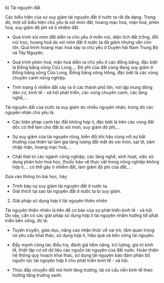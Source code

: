 b) Tài nguyên đất

Các biểu hiện của sự suy giảm tài nguyên đất ở nước ta rất đa dạng. Trong đó, một số biểu hiện chủ yếu là xói mòn đất, hoang mạc hoá, mặn hoá, phèn hoá, suy giảm độ phì và ô nhiễm đất.

- Quá trình xói mòn đất diễn ra chủ yếu ở miền núi, diện tích đất trống, đồi núi trọc, hoang hoá do xói mòn đất ở nước ta đã giảm nhưng vẫn còn lớn. Quá trình hoang mạc hoá xảy ra chủ yếu ở Duyên hải Nam Trung Bộ và Tây Nguyên.

- Quá trình phèn hoá, mặn hoá diễn ra chủ yếu ở các đồng bằng, đặc biệt là Đồng bằng sông Cửu Long,... Độ phì của đất cũng đang suy giảm ở Đồng bằng sông Cửu Long, Đồng bằng sông Hồng, đặc biệt là các vùng chuyên canh nông nghiệp.

- Tình trạng ô nhiễm đất xảy ra ở các thành phố lớn, nơi tập trung đông dân cư, kinh tế - xã hội phát triển, các vùng chuyên canh, các làng nghề,...

Tài nguyên đất của nước ta suy giảm do nhiều nguyên nhân, trong đó các nguyên nhân chủ yếu là:

- Các biện pháp canh tác đất không hợp lí, đặc biệt là trên các vùng đất dốc có thể làm cho đất bị xói mòn, suy giảm độ phì,...

- Sự suy giảm của tài nguyên rừng, biến đổi khí hậu cùng với sự bất thường của thiên tai làm gia tăng lượng đất mất do xói mòn, sạt lở, xâm nhập mặn, hoang mạc hoá,...

- Chất thải từ các ngành công nghiệp, các làng nghề, sinh hoạt, việc sử dụng phân bón hoá học, thuốc bảo vệ thực vật trong nông nghiệp không hợp lí,... có thể gây ô nhiễm đất, làm giảm độ phì của đất,...

Dựa vào thông tin bài học, hãy:
- Trình bày sự suy giảm tài nguyên đất ở nước ta.
- Giải thích tại sao tài nguyên đất ở nước ta bị suy giảm.

2. Giải pháp sử dụng hợp lí tài nguyên thiên nhiên

Tài nguyên thiên nhiên là tiền đề cơ bản của sự phát triển kinh tế - xã hội. Do vậy, cần có các giải pháp sử dụng hợp lí tài nguyên nhằm hướng tới phát triển bền vững, đó là:

- Tuyên truyền, giáo dục, nâng cao nhận thức về vai trò, tầm quan trọng và yêu cầu khai thác, sử dụng hợp lí, hiệu quả và bền vững tài nguyên.

- Đẩy mạnh công tác điều tra, đánh giá tiềm năng, trữ lượng, giá trị kinh tế, thiết lập cơ sở dữ liệu các nguồn tài nguyên của đất nước. Hoàn thiện hệ thống quy hoạch khai thác, sử dụng tài nguyên bảo đảm phân bổ nguồn lực tài nguyên hợp lí cho phát triển kinh tế - xã hội.

- Thúc đẩy chuyển đổi mô hình tăng trưởng, tái cơ cấu nền kinh tế theo hướng tăng trưởng xanh.